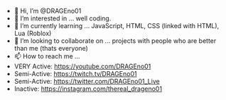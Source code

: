 - 👋 Hi, I’m @DRAGEno01
- 👀 I’m interested in ... well coding.
- 🌱 I’m currently learning ... JavaScript, HTML, CSS (linked with HTML), Lua (Roblox)
- 💞️ I’m looking to collaborate on ... projects with people who are better than me (thats everyone)
- 📫 How to reach me ... 
- VERY Active: https://youtube.com/DRAGEno01
- Semi-Active: https://twitch.tv/DRAGEno01
- Semi-Active: https://twitter.com/DRAGEno01_Live
- Inactive: https://instagram.com/thereal_drageno01

<!---
DRAGEno01/DRAGEno01 is a ✨ special ✨ repository because its `README.md` (this file) appears on your GitHub profile.
You can click the Preview link to take a look at your changes.
--->
